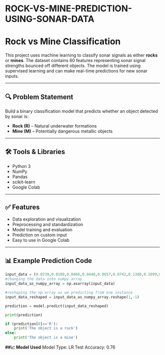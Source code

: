 # ROCK-VS-MINE-PREDICTION-USING-SONAR-DATA
# Rock vs Mine Classification

This project uses machine learning to classify sonar signals as either **rocks** or **mines**. The dataset contains 60 features representing sonar signal strengths bounced off different objects. The model is trained using supervised learning and can make real-time predictions for new sonar inputs.

---

## 🔍 Problem Statement

Build a binary classification model that predicts whether an object detected by sonar is:

- **Rock (R)** – Natural underwater formations
- **Mine (M)** – Potentially dangerous metallic objects

---

## 🛠️ Tools & Libraries

- Python 3
- NumPy
- Pandas
- scikit-learn
- Google Colab

---

## ✅ Features

- Data exploration and visualization
- Preprocessing and standardization
- Model training and evaluation
- Prediction on custom input
- Easy to use in Google Colab

---

## 📊 Example Prediction Code

```python
input_data = (0.0239,0.0189,0.0466,0.0440,0.0657,0.0742,0.1380,0.1099,0.1384,0.1376,0.0938,0.0259,0.1499,0.2851,0.5743,0.8278,0.8669,0.8131,0.9045,0.9046,1.0000,0.9976,0.9872,0.9761,0.9009,0.9724,0.9675,0.7633,0.4434,0.3822,0.4727,0.4007,0.3381,0.3172,0.2222,0.0733,0.2692,0.1888,0.0712,0.1062,0.0694,0.0300,0.0893,0.1459,0.1348,0.0391,0.0546,0.0469,0.0201,0.0095,0.0155,0.0091,0.0151,0.0080,0.0018,0.0078,0.0045,0.0026,0.0036,0.0024)
#changing the data into numpy array
input_data_as_numpy_array = np.asarray(input_data)

#reshaping the np array as we predicting from one instance
input_data_reshaped = input_data_as_numpy_array.reshape(1,-1)

prediction = model.predict(input_data_reshaped)

print(prediction)

if (prediction[0]=='R'):
    print('The object is a rock')
else:
    print('The object is a mine')

```
**##📈 Model Used**
Model Type: LR 
Test Accuracy: 0.76

